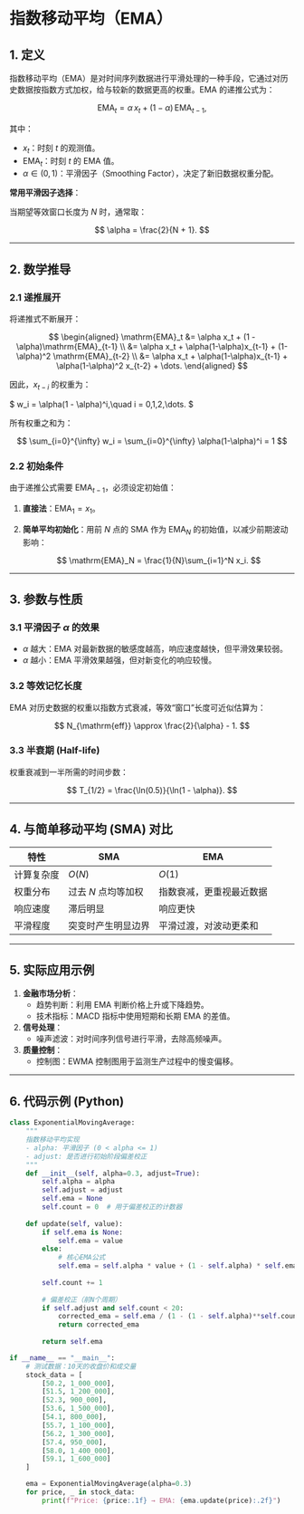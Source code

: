 # 指数移动平均（EMA）

## 1. 定义

指数移动平均（EMA）是对时间序列数据进行平滑处理的一种手段，它通过对历史数据按指数方式加权，给与较新的数据更高的权重。EMA 的递推公式为：

$$
\mathrm{EMA}_t = \alpha\,x_t + (1 - \alpha)\,\mathrm{EMA}_{t-1},
$$

其中：

- $x_t$：时刻 $t$ 的观测值。
- $\mathrm{EMA}_t$：时刻 $t$ 的 EMA 值。
- $\alpha\in(0,1)$：平滑因子（Smoothing Factor），决定了新旧数据权重分配。

**常用平滑因子选择**：

当期望等效窗口长度为 $N$ 时，通常取：

$$
\alpha = \frac{2}{N + 1}.
$$

---

## 2. 数学推导

### 2.1 递推展开

将递推式不断展开：

$$
\begin{aligned}
\mathrm{EMA}_t &= \alpha x_t + (1 - \alpha)\mathrm{EMA}_{t-1} \\
&= \alpha x_t + \alpha(1-\alpha)x_{t-1} + (1-\alpha)^2 \mathrm{EMA}_{t-2} \\
&= \alpha x_t + \alpha(1-\alpha)x_{t-1} + \alpha(1-\alpha)^2 x_{t-2} + \dots.
\end{aligned}
$$

因此，$x_{t-i}$ 的权重为：

$
w_i = \alpha(1 - \alpha)^i,\quad i = 0,1,2,\dots.
$

所有权重之和为：

$$
\sum_{i=0}^{\infty} w_i = \sum_{i=0}^{\infty} \alpha(1-\alpha)^i = 1
$$

### 2.2 初始条件

由于递推公式需要 $\mathrm{EMA}_{t-1}$，必须设定初始值：

1. **直接法**：$\mathrm{EMA}_1 = x_1$。
2. **简单平均初始化**：用前 $N$ 点的 SMA 作为 $\mathrm{EMA}_N$ 的初始值，以减少前期波动影响：

   $$
   \mathrm{EMA}_N = \frac{1}{N}\sum_{i=1}^N x_i.
   $$

---

## 3. 参数与性质

### 3.1 平滑因子 $\alpha$ 的效果

- $\alpha$ 越大：EMA 对最新数据的敏感度越高，响应速度越快，但平滑效果较弱。
- $\alpha$ 越小：EMA 平滑效果越强，但对新变化的响应较慢。

### 3.2 等效记忆长度

EMA 对历史数据的权重以指数方式衰减，等效“窗口”长度可近似估算为：

$$
N_{\mathrm{eff}} \approx \frac{2}{\alpha} - 1.
$$

### 3.3 半衰期 (Half-life)

权重衰减到一半所需的时间步数：

$$
T_{1/2} = \frac{\ln(0.5)}{\ln(1 - \alpha)}.
$$

---

## 4. 与简单移动平均 (SMA) 对比

| 特性        | SMA                         | EMA                         |
|------------|-----------------------------|-----------------------------|
| 计算复杂度   | $O(N)$                      | $O(1)$                      |
| 权重分布     | 过去 $N$ 点均等加权           | 指数衰减，更重视最近数据        |
| 响应速度     | 滞后明显                     | 响应更快                     |
| 平滑程度     | 突变时产生明显边界             | 平滑过渡，对波动更柔和         |

---

## 5. 实际应用示例

1. **金融市场分析**：
   - 趋势判断：利用 EMA 判断价格上升或下降趋势。
   - 技术指标：MACD 指标中使用短期和长期 EMA 的差值。  
2. **信号处理**：
   - 噪声滤波：对时间序列信号进行平滑，去除高频噪声。
3. **质量控制**：
   - 控制图：EWMA 控制图用于监测生产过程中的慢变偏移。

---

## 6. 代码示例 (Python)

```python
class ExponentialMovingAverage:
    """
    指数移动平均实现
    - alpha: 平滑因子 (0 < alpha <= 1)
    - adjust: 是否进行初始阶段偏差校正
    """
    def __init__(self, alpha=0.3, adjust=True):
        self.alpha = alpha
        self.adjust = adjust
        self.ema = None
        self.count = 0  # 用于偏差校正的计数器
        
    def update(self, value):
        if self.ema is None:
            self.ema = value
        else:
            # 核心EMA公式
            self.ema = self.alpha * value + (1 - self.alpha) * self.ema
        
        self.count += 1
        
        # 偏差校正（前N个周期）
        if self.adjust and self.count < 20:
            corrected_ema = self.ema / (1 - (1 - self.alpha)**self.count)
            return corrected_ema
            
        return self.ema

if __name__ == "__main__":
    # 测试数据：10天的收盘价和成交量
    stock_data = [
        [50.2, 1_000_000],
        [51.5, 1_200_000],
        [52.3, 900_000],
        [53.6, 1_500_000],
        [54.1, 800_000],
        [55.7, 1_100_000],
        [56.2, 1_300_000],
        [57.4, 950_000],
        [58.0, 1_400_000],
        [59.1, 1_600_000]
    ]

    ema = ExponentialMovingAverage(alpha=0.3)
    for price, _ in stock_data:
        print(f"Price: {price:.1f} → EMA: {ema.update(price):.2f}")
```
